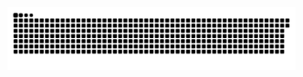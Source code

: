<picture>
  <source media="(prefers-color-scheme: dark)" srcset="https://raw.githubusercontent.com/MarineHakobyan/MarineHakobyan/745e257d05f9091095865f9a4f03f1087804051f/github-contribution-grid-snake-dark.svg" />
  <source media="(prefers-color-scheme: light)" srcset="https://raw.githubusercontent.com/MarineHakobyan/MarineHakobyan/745e257d05f9091095865f9a4f03f1087804051f/github-contribution-grid-snake.svg" />
  <img alt="github-snake" src="https://raw.githubusercontent.com/MarineHakobyan/MarineHakobyan/745e257d05f9091095865f9a4f03f1087804051f/github-contribution-grid-snake-dark.svg" />
</picture>

